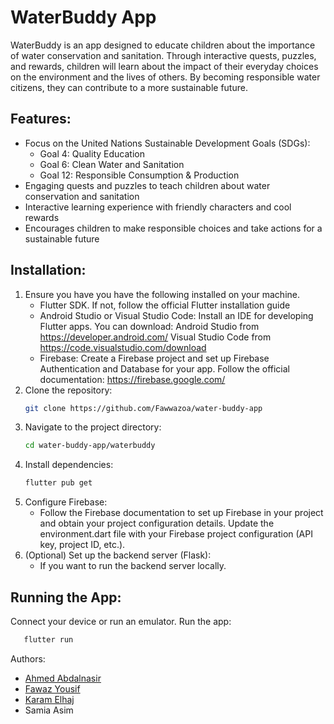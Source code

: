 # WaterBuddy App


WaterBuddy is an app designed to educate children about the importance of water conservation and sanitation. Through interactive quests, puzzles, and rewards, children will learn about the impact of their everyday choices on the environment and the lives of others. By becoming responsible water citizens, they can contribute to a more sustainable future.
## Features:

- Focus on the United Nations Sustainable Development Goals (SDGs):
   - Goal 4: Quality Education
   - Goal 6: Clean Water and Sanitation
   - Goal 12: Responsible Consumption & Production
- Engaging quests and puzzles to teach children about water conservation and sanitation
- Interactive learning experience with friendly characters and cool rewards
- Encourages children to make responsible choices and take actions for a sustainable future

## Installation:

1. Ensure you have you have the following installed on your machine. 
   - Flutter SDK. If not, follow the official Flutter installation guide
   - Android Studio or Visual Studio Code: Install an IDE for developing Flutter apps. You can download:
     Android Studio from https://developer.android.com/
    Visual Studio Code from https://code.visualstudio.com/download
   - Firebase: Create a Firebase project and set up Firebase Authentication and Database for your app. Follow the official 
     documentation: https://firebase.google.com/
1. Clone the repository:
   ```bash
   git clone https://github.com/Fawwazoa/water-buddy-app
2. Navigate to the project directory:
   ```bash
   cd water-buddy-app/waterbuddy
   ```
3. Install dependencies:
   ```bash
   flutter pub get
   ```
4. Configure Firebase:
    - Follow the Firebase documentation to set up Firebase in your project and obtain your project configuration details.
  Update the environment.dart file with your Firebase project configuration (API key, project ID, etc.).
5. (Optional) Set up the backend server (Flask):
    - If you want to run the backend server locally. 
## Running the App:
Connect your device or run an emulator.
Run the app:
  ```bash
     flutter run
  ```


Authors:
- [Ahmed Abdalnasir](https://github.com/Ahmad3366)
- [Fawaz Yousif](https://github.com/Fawwazoa)
- [Karam Elhaj](https://github.com/karam-ellhaj)
- Samia Asim
